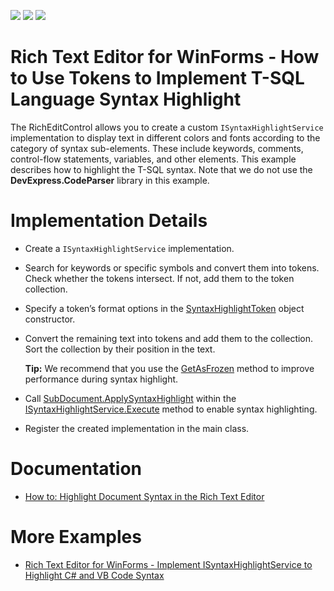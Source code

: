 <!-- default badges list -->
![](https://img.shields.io/endpoint?url=https://codecentral.devexpress.com/api/v1/VersionRange/128610522/19.1.6%2B)
[![](https://img.shields.io/badge/Open_in_DevExpress_Support_Center-FF7200?style=flat-square&logo=DevExpress&logoColor=white)](https://supportcenter.devexpress.com/ticket/details/E4139)
[![](https://img.shields.io/badge/📖_How_to_use_DevExpress_Examples-e9f6fc?style=flat-square)](https://docs.devexpress.com/GeneralInformation/403183)
<!-- default badges end -->
# Rich Text Editor for WinForms - How to Use Tokens to Implement T-SQL Language Syntax Highlight

The RichEditControl allows you to create a custom `ISyntaxHighlightService` implementation to display text in different colors and fonts according to the category of syntax sub-elements. These include keywords, comments, control-flow statements, variables, and other elements. This example describes how to highlight the T-SQL syntax. Note that we do not use the <strong>DevExpress.CodeParser</strong> library in this example.

# Implementation Details

* Create a `ISyntaxHighlightService` implementation.

* Search for keywords or specific symbols and convert them into tokens. Check whether the tokens intersect. If not, add them to the token collection.

* Specify a token’s format options in the [SyntaxHighlightToken](https://docs.devexpress.com/OfficeFileAPI/DevExpress.XtraRichEdit.API.Native.SyntaxHighlightToken) object constructor.

* Convert the remaining text into tokens and add them to the collection. Sort the collection by their position in the text.

    **Tip:** We recommend that you use the [GetAsFrozen](https://docs.devexpress.com/OfficeFileAPI/DevExpress.XtraRichEdit.API.Native.DocumentRangeExtensions.GetAsFrozen(DevExpress.XtraRichEdit.API.Native.DocumentRange)) method to improve performance during syntax highlight.

* Call [SubDocument.ApplySyntaxHighlight](https://docs.devexpress.com/OfficeFileAPI/DevExpress.XtraRichEdit.API.Native.SubDocument.ApplySyntaxHighlight(System.Collections.Generic.List-DevExpress.XtraRichEdit.API.Native.SyntaxHighlightToken-)) within the [ISyntaxHighlightService.Execute](https://docs.devexpress.com/OfficeFileAPI/DevExpress.XtraRichEdit.Services.ISyntaxHighlightService.Execute) method to enable syntax highlighting.

* Register the created implementation in the main class.

# Documentation

* [How to: Highlight Document Syntax in the Rich Text Editor](https://docs.devexpress.com/WindowsForms/12107/controls-and-libraries/rich-text-editor/examples/automation/how-to-highlight-document-syntax)

# More Examples

* [Rich Text Editor for WinForms - Implement ISyntaxHighlightService to Highlight C# and VB Code Syntax](https://github.com/DevExpress-Examples/rich-text-editor-highlight-syntax)

